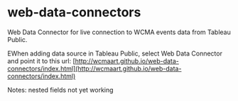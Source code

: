 # web-data-connectors

Web Data Connector for live connection to WCMA events data from Tableau Public.

EWhen adding data source in Tableau Public, select Web Data Connector and point it to this url:
[http://wcmaart.github.io/web-data-connectors/index.html](http://wcmaart.github.io/web-data-connectors/index.html)

Notes:
nested fields not yet working
